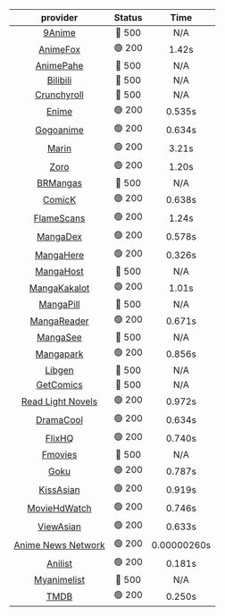 | **provider** | **Status** | **Time** |
|:--------:|:------:|:----:|
| [9Anime](https://9anime.pl) | 🔴 500 | N/A |
|  [AnimeFox](https://animefox.tv)  | 🟢 200 | 1.42s |
| [AnimePahe](https://animepahe.com) | 🔴 500 | N/A |
| [Bilibili](https://bilibili.tv) | 🔴 500 | N/A |
| [Crunchyroll](https://cronchy.consumet.stream) | 🔴 500 | N/A |
|  [Enime](https://enime.moe)  | 🟢 200 | 0.535s |
|  [Gogoanime](https://gogoanimehd.to)  | 🟢 200 | 0.634s |
|  [Marin](https://marin.moe)  | 🟢 200 | 3.21s |
|  [Zoro](https://aniwatch.to)  | 🟢 200 | 1.20s |
| [BRMangas](https://www.brmangas.net) | 🔴 500 | N/A |
|  [ComicK](https://comick.app)  | 🟢 200 | 0.638s |
|  [FlameScans](https://flamescans.org/)  | 🟢 200 | 1.24s |
|  [MangaDex](https://mangadex.org)  | 🟢 200 | 0.578s |
|  [MangaHere](http://www.mangahere.cc)  | 🟢 200 | 0.326s |
| [MangaHost](https://mangahosted.com) | 🔴 500 | N/A |
|  [MangaKakalot](https://mangakakalot.com)  | 🟢 200 | 1.01s |
| [MangaPill](https://mangapill.com) | 🔴 500 | N/A |
|  [MangaReader](https://mangareader.to)  | 🟢 200 | 0.671s |
| [MangaSee](https://mangasee123.com) | 🔴 500 | N/A |
|  [Mangapark](https://v2.mangapark.net)  | 🟢 200 | 0.856s |
| [Libgen](http://libgen) | 🔴 500 | N/A |
| [GetComics](https://getcomics.info/) | 🔴 500 | N/A |
|  [Read Light Novels](https://readlightnovels.net)  | 🟢 200 | 0.972s |
|  [DramaCool](https://dramacool.hr)  | 🟢 200 | 0.634s |
|  [FlixHQ](https://flixhq.to)  | 🟢 200 | 0.740s |
| [Fmovies](https://fmovies.to) | 🔴 500 | N/A |
|  [Goku](https://goku.sx)  | 🟢 200 | 0.787s |
|  [KissAsian](https://kissasian.mx)  | 🟢 200 | 0.919s |
|  [MovieHdWatch](https://movieshd.watch)  | 🟢 200 | 0.746s |
|  [ViewAsian](https://viewasian.co)  | 🟢 200 | 0.633s |
|  [Anime News Network](https://www.animenewsnetwork.com)  | 🟢 200 | 0.00000260s |
|  [Anilist](https://anilist.co)  | 🟢 200 | 0.181s |
| [Myanimelist](https://myanimelist.net/) | 🔴 500 | N/A |
|  [TMDB](https://www.themoviedb.org)  | 🟢 200 | 0.250s |
